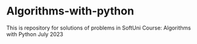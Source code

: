 # Algorithms-with-python
This is repository for solutions of problems in SoftUni Course: Algorithms with Python July 2023
